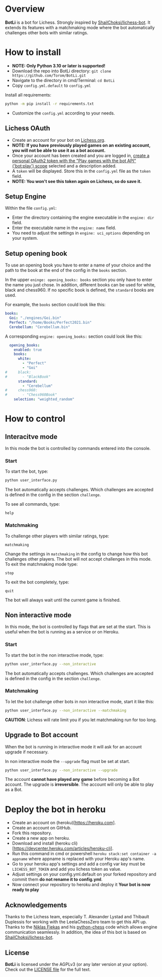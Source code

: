 # Overview

**BotLi** is a bot for Lichess. Strongly inspired by [ShailChoksi/lichess-bot](https://github.com/ShailChoksi/lichess-bot). It extends its features with a matchmaking mode where the bot automatically challenges other bots with similar ratings.

# How to install

- **NOTE: Only Python 3.10 or later is supported!**
- Download the repo into BotLi directory: `git clone https://github.com/Torom/BotLi.git`
- Navigate to the directory in cmd/Terminal: `cd BotLi`
- Copy `config.yml.default` to `config.yml`

Install all requirements:
```bash
python -m pip install -r requirements.txt
```

- Customize the `config.yml` according to your needs.

## Lichess OAuth
- Create an account for your bot on [Lichess.org](https://lichess.org/signup).
- **NOTE: If you have previously played games on an existing account, you will not be able to use it as a bot account.**
- Once your account has been created and you are logged in, [create a personal OAuth2 token with the "Play games with the bot API" ('bot:play') scope](https://lichess.org/account/oauth/token/create?scopes[]=bot:play&description=lichess-bot) selected and a description added.
- A `token` will be displayed. Store this in the `config.yml` file as the `token` field.
- **NOTE: You won't see this token again on Lichess, so do save it.**

## Setup Engine
Within the file `config.yml`:
- Enter the directory containing the engine executable in the `engine: dir` field.
- Enter the executable name in the `engine: name` field.
- You need to adjust the settings in `engine: uci_options` depending on your system.

## Setup opening book
To use an opening book you have to enter a name of your choice and the path to the book at the end of the config in the `books` section.

In the upper `eninge: opening_books: books` section you only have to enter the name you just chose. In addition, different books can be used for white, black and chess960. If no specific book is defined, the `standard` books are used.

For example, the `books` section could look like this:
```yaml
books:
  Goi: "./engines/Goi.bin"
  Perfect: "/home/Books/Perfect2021.bin"
  Cerebellum: "Cerebellum.bin"
```
A corresponding `engine: opening_books:` section could look like this:
```yaml
  opening_books:
    enabled: true
    books:
      white:
        - "Perfect"
        - "Goi"
#     black:
#       - "BlackBook"
      standard:
        - "Cerebellum" 
#     chess960:
#       - "Chess960Book"
    selection: "weighted_random"
```

# How to control

## Interacitve mode

In this mode the bot is controlled by commands entered into the console.

### Start

To start the bot, type:

```bash
python user_interface.py
```
The bot automatically accepts challenges. Which challenges are accepted is defined in the config in the section `challenge`.

To see all commands, type:
```
help
```

### Matchmaking

To challenge other players with similar ratings, type:
```
matchmaking
```

Change the settings in `matchmaking` in the config to change how this bot challenges other players. The bot will not accept challenges in this mode. To exit the matchmaking mode type:
```
stop
```

To exit the bot completely, type:
```
quit
```

The bot will always wait until the current game is finished.

## Non interactive mode

In this mode, the bot is controlled by flags that are set at the start. This is useful when the bot is running as a service or on Heroku.

### Start

To start the bot in the non interactive mode, type:

```bash
python user_interface.py --non_interactive
```
The bot automatically accepts challenges. Which challenges are accepted is defined in the config in the section `challenge`.

### Matchmaking

To let the bot challenge other bots in non interactive mode, start it like this:

```bash
python user_interface.py --non_interactive --matchmaking
```

**CAUTION**: Lichess will rate limit you if you let matchmaking run for too long.

## Upgrade to Bot account

When the bot is running in interactive mode it will ask for an account upgrade if necessary.

In non interactive mode the `--upgrade` flag must be set at start.


```bash
python user_interface.py --non_interactive --upgrade
```

The account **cannot have played any game** before becoming a Bot account. The upgrade is **irreversible**. The account will only be able to play as a Bot.

# Deploy the bot in heroku
- Create an account on (heroku)[https://heroku.com].
- Create an account on GitHub.
- Fork this repository.
- Create a new app on heroku.
- Download and install (heroku cli)[https://devcenter.heroku.com/articles/heroku-cli].
- Run this command in cmd or powershell ``heroku stack:set container -a appname`` where appname is replaced with your Heroku app's name.
- Go to your heroku app's settings and add a config var key must be ``LICHESS_BOT_TOKEN`` and add you lichess token as value.
- Adjust settings on your config.yml.default on your forked repository  and commit them **do not rename it to config.yml**.
- Now connect your repository to heroku and deploy it
   **Your bot is now ready to play**
   
## Acknowledgements
Thanks to the Lichess team, especially T. Alexander Lystad and Thibault Duplessis for working with the LeelaChessZero team to get this API up. Thanks to the [Niklas Fiekas](https://github.com/niklasf) and his [python-chess](https://github.com/niklasf/python-chess) code which allows engine communication seamlessly. In addition, the idea of this bot is based on [ShailChoksi/lichess-bot](https://github.com/ShailChoksi/lichess-bot).

## License
**BotLi** is licensed under the AGPLv3 (or any later version at your option). Check out the [LICENSE file](/LICENSE) for the full text.
